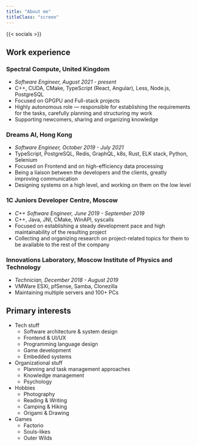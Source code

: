 ```yaml
---
title: "About me"
titleClass: "screen"
---
```


{{< socials >}}

## Work experience

### Spectral Compute, United Kingdom

- *Software Engineer, August 2021 - present*
- C++, CUDA, CMake, TypeScript (React, Angular), Less, Node.js, PostgreSQL
- Focused on GPGPU and Full-stack projects
- Highly autonomous role — responsible for establishing the requirements for the tasks, carefully planning and structuring my work
- Supporting newcomers, sharing and organizing knowledge

### Dreams AI, Hong Kong

- *Software Engineer, October 2019 - July 2021*
- TypeScript, PostgreSQL, Redis, GraphQL, k8s, Rust, ELK stack, Python, Selenium
- Focused on Frontend and on high-efficiency data processing
- Being a liaison between the developers and the clients, greatly improving communication
- Designing systems on a high level, and working on them on the low level

### 1C Juniors Developer Centre, Moscow

- *C++ Software Engineer, June 2019 - September 2019*
- C++, Java, JNI, CMake, WinAPI, syscalls
- Focused on establishing a steady development pace and high maintainability of the resulting project
- Collecting and organizing research on project-related topics for them to be available to the rest of the company

### Innovations Laboratory, Moscow Institute of Physics and Technology

- *Technician, December 2018 - August 2019*
- VMWare ESXi, pfSense, Samba, Clonezilla
- Maintaining multiple servers and 100+ PCs

## Primary interests

- Tech stuff
    - Software architecture & system design
    - Frontend & UI/UX
    - Programming language design
    - Game development
    - Embedded systems
- Organizational stuff
    - Planning and task management approaches
    - Knowledge management
    - Psychology
- Hobbies
    - Photography
    - Reading & Writing
    - Camping & Hiking
    - Origami & Drawing
- Games
    - Factorio
    - Souls-likes
    - Outer Wilds
